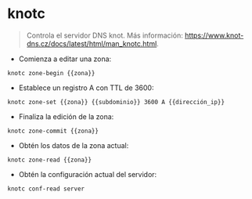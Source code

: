 # knotc

> Controla el servidor DNS knot.
> Más información: <https://www.knot-dns.cz/docs/latest/html/man_knotc.html>.

- Comienza a editar una zona:

`knotc zone-begin {{zona}}`

- Establece un registro A con TTL de 3600:

`knotc zone-set {{zona}} {{subdominio}} 3600 A {{dirección_ip}}`

- Finaliza la edición de la zona:

`knotc zone-commit {{zona}}`

- Obtén los datos de la zona actual:

`knotc zone-read {{zona}}`

- Obtén la configuración actual del servidor:

`knotc conf-read server`
